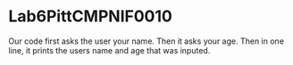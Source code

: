 # Lab6PittCMPNIF0010

Our code first asks the user your name.
Then it asks your age.
Then in one line, it prints the users name and age that was inputed.

